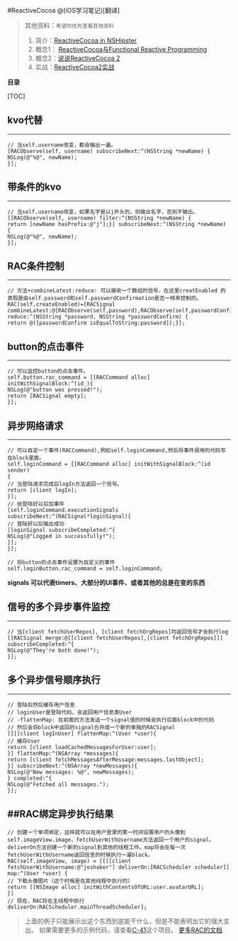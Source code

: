 
#ReactiveCocoa
@(iOS学习笔记)[翻译]
> 其他资料：`希望你优先查看其他资料`<br>
> 1. 简介：[ReactiveCocoa in NSHipster][1]<br>
> 2. 概念1： [ReactiveCocoa与Functional Reactive Programming][4]<br>
> 3. 概念2：[说说ReactiveCocoa 2][5]<br>
> 4. 实战：[ReactiveCocoa2实战][6]

**目录**

[TOC]

## kvo代替
---------

```  
// 当self.username改变，都会输出一遍。  
[RACObserve(self, username) subscribeNext:^(NSString *newName) {
NSLog(@"%@", newName);
}];
```
## 带条件的kvo
---------

```
// 当self.username改变，如果名字是以j开头的，则输出名字，否则不输出。 
[[RACObserve(self, username) filter:^(NSString *newName) {
return [newName hasPrefix:@"j"];}] subscribeNext:^(NSString *newName) {
NSLog(@"%@", newName);
}];
```
## RAC条件控制
---------

```
// 方法+combineLatest:reduce: 可以接收一个数组的信号，在这里creatEnabled 的真假是由self.password和self.passwordConfirmation是否一样来控制的。
RAC(self,createEnabled)=[RACSignal combineLatest:@[RACObserve(self,password),RACObserve(self,passwordConfirmation)] reduce:^(NSString *password, NSString *passwordConfirm) {
return @([passwordConfirm isEqualToString:password]);}];
```

## button的点击事件
---------

```
// 可以监控button的点击事件。	
self.button.rac_command = [[RACCommand alloc] initWithSignalBlock:^(id_){
NSLog(@"button was pressed!");
return [RACSignal empty];
}];
```
## 异步网络请求
---------

```
// 可以自定一个事件(RACCommand),例如self.loginCommand,然后将事件调用的代码写在block里面。
self.loginCommand = [[RACCommand alloc] initWithSignalBlock:^(id sender)
{
// 当登陆请求完成后logIn方法返回一个信号。
return [client logIn];
}]; 
// 给登陆好以后加事件
[self.loginCommand.executionSignals subscribeNext:^(RACSignal*loginSignal){
// 登陆好以后输出成功
[loginSignal subscribeCompleted:^{
NSLog(@"Logged in successfully!");
}];
}];

// 将button的点击事件设置为自定义的事件
self.loginButton.rac_command = self.loginCommand;
```
<i class="icon-file"></i> **signals 可以代表timers、大部分的UI事件、或者其他的总是在变的东西**

## 信号的多个异步事件监控
---------

```
// 当[client fetchUserRepos], [client fetchOrgRepos]均返回信号才会执行log
[[RACSignal merge:@[[client fetchUserRepos],[client fetchOrgRepos]]] subscribeCompleted:^{
NSLog(@"They're both done!");
}];
```

## 多个异步信号顺序执行
---------

```
// 登陆后然后缓存用户信息
// loginUser是登陆代码，会返回用户信息类User
// -flattenMap: 在前面的方法发送一个signal值的时候会执行后面block中的代码
// 然后会将block中返回的signal合并成一个新的单独的RACSignal
[[[[client logInUser] flattenMap:^(User *user){
// 缓存User
return [client loadCachedMessagesForUser:user];
}] flattenMap:^(NSArray *messages){
return [client fetchMessagesAfterMessage:messages.lastObject];
}] subscribeNext:^(NSArray *newMessages){
NSLog(@"New messages: %@", newMessages);
} completed:^{
NSLog(@"Fetched all messages.");
}];
```

##RAC绑定异步执行结果
---------

```
// 创建一个单项绑定，这样就可以在用户登录的第一时间设置用户的头像到self.imageView.image，fetchUserWithUsername方法返回一个用户的signal。deliverOn方法创建一个新的signal到其他的线程工作。map将会在每一次fetchUserWithUsername返回信息的时候执行一遍block。
RAC(self.imageView, image) = [[[[client fetchUserWithUsername:@"joshaber"] deliverOn:[RACScheduler scheduler]] map:^(User *user) {
// 下载头像图片（这个时候是在其他线程中执行的）
return [[NSImage alloc] initWithContentsOfURL:user.avatarURL];
}]
// 现在，RAC将在主线程中执行
deliverOn:RACScheduler.mainThreadScheduler];
```


> 上面的例子只能展示出这个东西到底能干什么，但是不能表明出它的强大支出。
> 如果需要更多的示例代码，请查看[C-41][2]这个项目。
> [更多RAC的文档][3]






[1]: http://nshipster.cn/reactivecocoa/
[2]:https://github.com/AshFurrow/C-41
[3]:https://github.com/ReactiveCocoa/ReactiveCocoa/blob/swift-development/Documentation
[4]:http://limboy.me/ios/2013/06/19/frp-reactivecocoa.html
[5]:http://limboy.me/ios/2013/12/27/reactivecocoa-2.html
[6]:http://limboy.me/ios/2014/06/06/deep-into-reactivecocoa2.html